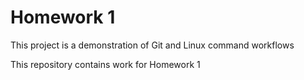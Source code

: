 # Homework 1
This project is a demonstration of Git and Linux command workflows

This repository contains work for Homework 1
